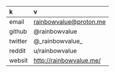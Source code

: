 | k | v |
|:---|:---|
| email | rainbowvalue@proton.me|
| github | @rainbowvalue|
| twitter | @\_rainbowvalue\_| ;; @_rainbowvalue_
| reddit | u/rainbowvalue|
| websit | http://rainbowvalue.me/|

<!---
rainbowvalue/rainbowvalue is a ✨ special ✨ repository because its `README.md` (this file) appears on your GitHub profile.
You can click the Preview link to take a look at your changes.
--->
